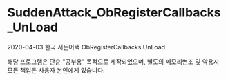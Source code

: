 # SuddenAttack_ObRegisterCallbacks_UnLoad
2020-04-03 한국 서든어택 ObRegisterCallbacks UnLoad

해당 프로그램은 단순 "공부용" 목적으로 제작되었으며, 별도의 메모리변조 및 악용시 모든 책임은 사용자 본인에게 있습니다.
